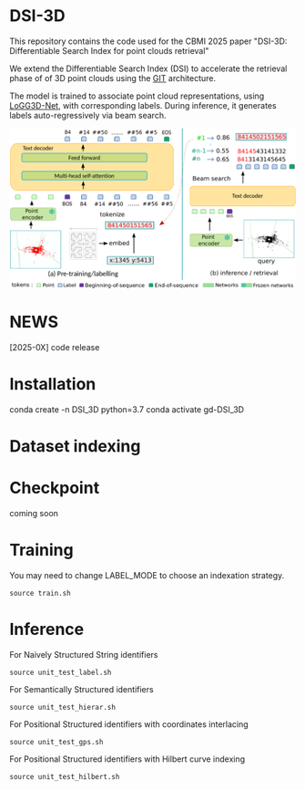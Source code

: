 # DSI-3D 

This repository contains the code used for the CBMI 2025 paper "DSI-3D: Differentiable Search Index
for point clouds retrieval"

We extend the Differentiable Search Index (DSI) to accelerate the retrieval phase of of 3D point clouds using the
[GIT](https://arxiv.org/abs/2205.14100.pdf) architecture.

The model is trained to associate point cloud representations, using [LoGG3D-Net](https://github.com/csiro-robotics/LoGG3D-Net/tree/main), with corresponding labels. 
During inference, it generates labels auto-regressively via beam search.

![plot](https://github.com/Chahine-Nicolas/DSI-3D/blob/main/architecture.png?raw=true)

# NEWS

[2025-0X] code release

# Installation
conda create -n DSI_3D python=3.7
conda activate gd-DSI_3D

# Dataset indexing

# Checkpoint
coming soon

# Training

You may need to change LABEL_MODE to choose an indexation strategy.

```highlight
source train.sh
```

# Inference

For Naively Structured String identifiers

```highlight
source unit_test_label.sh
```

For Semantically Structured identifiers

```highlight
source unit_test_hierar.sh
```

For Positional Structured identifiers with coordinates interlacing

```highlight
source unit_test_gps.sh
```

For Positional Structured identifiers with Hilbert curve indexing

```highlight
source unit_test_hilbert.sh
```

